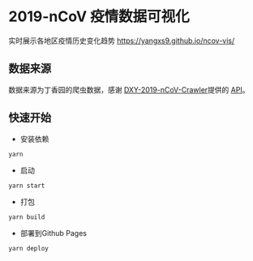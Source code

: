 # 2019-nCoV 疫情数据可视化

实时展示各地区疫情历史变化趋势  https://yangxs9.github.io/ncov-vis/

## 数据来源

数据来源为丁香园的爬虫数据，感谢 [DXY-2019-nCoV-Crawler](https://github.com/BlankerL/DXY-2019-nCoV-Crawler)提供的 [API](https://lab.isaaclin.cn/nCoV/)。

## 快速开始

- 安装依赖

```
yarn
```

- 启动

```
yarn start
```

- 打包

```
yarn build
```

- 部署到Github Pages

```
yarn deploy
```

